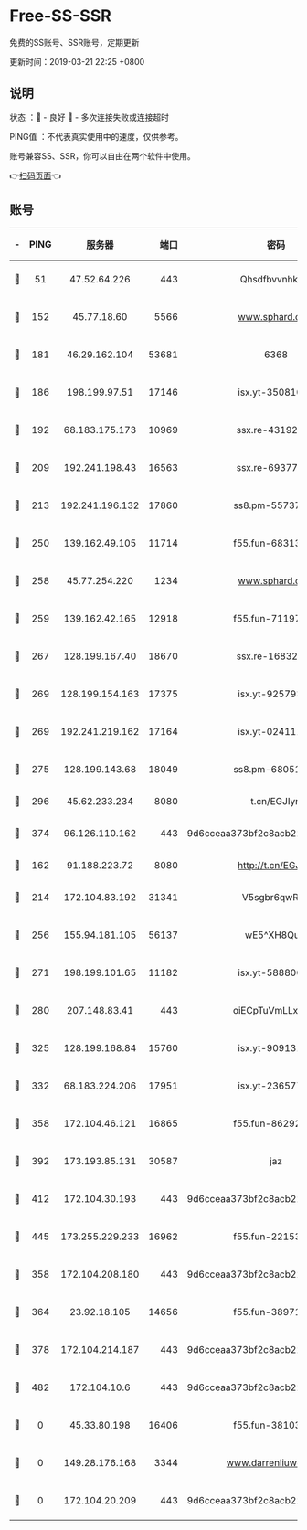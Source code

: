 # Free-SS-SSR

免费的SS账号、SSR账号，定期更新

更新时间：2019-03-21 22:25 +0800

## 说明

状态     ：🙂 - 良好 🙁 - 多次连接失败或连接超时

PING值   ：不代表真实使用中的速度，仅供参考。

账号兼容SS、SSR，你可以自由在两个软件中使用。

👉[扫码页面](https://liesauer.github.io/Free-SS-SSR/)👈

## 账号

|-|PING|服务器|端口|密码|加密方式|区域|
|:----:|:----:|:-----:|-----:|:----:|:----:|:----:|
|🙂|51|47.52.64.226|443|Qhsdfbvvnhkm1|aes-256-cfb|HK|
|🙂|152|45.77.18.60|5566|www.sphard.com|aes-256-cfb|JP|
|🙂|181|46.29.162.104|53681|6368|aes-256-ctr|RU|
|🙂|186|198.199.97.51|17146|isx.yt-35081098|aes-256-cfb|US|
|🙂|192|68.183.175.173|10969|ssx.re-43192061|aes-256-cfb|US|
|🙂|209|192.241.198.43|16563|ssx.re-69377948|aes-256-cfb|US|
|🙂|213|192.241.196.132|17860|ss8.pm-55737641|aes-256-cfb|US|
|🙂|250|139.162.49.105|11714|f55.fun-68313029|aes-256-cfb|SG|
|🙂|258|45.77.254.220|1234|www.sphard.com|aes-256-cfb|SG|
|🙂|259|139.162.42.165|12918|f55.fun-71197763|aes-256-cfb|SG|
|🙂|267|128.199.167.40|18670|ssx.re-16832258|aes-256-cfb|SG|
|🙂|269|128.199.154.163|17375|isx.yt-92579353|aes-256-cfb|SG|
|🙂|269|192.241.219.162|17164|isx.yt-02411127|aes-256-cfb|US|
|🙂|275|128.199.143.68|18049|ss8.pm-68051227|aes-256-cfb|SG|
|🙂|296|45.62.233.234|8080|t.cn/EGJIyrl|rc4-md5|CA|
|🙂|374|96.126.110.162|443|9d6cceaa373bf2c8acb22e60b6a58be6|aes-256-cfb|US|
|🙂|162|91.188.223.72|8080|http://t.cn/EGJIyrl|rc4-md5|RU|
|🙂|214|172.104.83.192|31341|V5sgbr6qwRg1|aes-256-cfb|JP|
|🙂|256|155.94.181.105|56137|wE5^XH8Quw|aes-256-cfb|US|
|🙂|271|198.199.101.65|11182|isx.yt-58880075|aes-256-cfb|US|
|🙂|280|207.148.83.41|443|oiECpTuVmLLxk4Ts|aes-256-cfb|AU|
|🙂|325|128.199.168.84|15760|isx.yt-90913173|aes-256-cfb|SG|
|🙂|332|68.183.224.206|17951|isx.yt-23657794|aes-256-cfb|SG|
|🙂|358|172.104.46.121|16865|f55.fun-86292615|aes-256-cfb|SG|
|🙂|392|173.193.85.131|30587|jaz|aes-256-cfb|US|
|🙂|412|172.104.30.193|443|9d6cceaa373bf2c8acb22e60b6a58be6|aes-256-cfb|US|
|🙂|445|173.255.229.233|16962|f55.fun-22153074|aes-256-cfb|US|
|🙁|358|172.104.208.180|443|9d6cceaa373bf2c8acb22e60b6a58be6|aes-256-cfb|US|
|🙁|364|23.92.18.105|14656|f55.fun-38971155|aes-256-cfb|US|
|🙁|378|172.104.214.187|443|9d6cceaa373bf2c8acb22e60b6a58be6|aes-256-cfb|US|
|🙁|482|172.104.10.6|443|9d6cceaa373bf2c8acb22e60b6a58be6|aes-256-cfb|US|
|🙁|0|45.33.80.198|16406|f55.fun-38103028|aes-256-cfb|US|
|🙁|0|149.28.176.168|3344|www.darrenliuwei.com|aes-256-cfb|AU|
|🙁|0|172.104.20.209|443|9d6cceaa373bf2c8acb22e60b6a58be6|aes-256-cfb|US|
